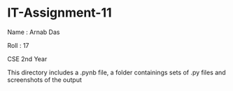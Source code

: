 # IT-Assignment-11
Name : Arnab Das

Roll : 17

CSE 2nd Year

This directory includes a .pynb file, a folder containings sets of .py files and screenshots of the output
